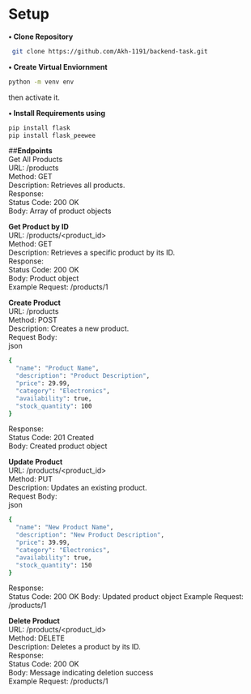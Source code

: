 
# Setup

**• Clone Repository**

```bash
 git clone https://github.com/Akh-1191/backend-task.git
```

**• Create Virtual Enviornment**
```bash
python -m venv env
```

then activate it.

**• Install Requirements using**

```bash
pip install flask
pip install flask_peewee
```

##**Endpoints**  
Get All Products  
URL: /products  
Method: GET  
Description: Retrieves all products.  
Response:  
Status Code: 200 OK  
Body: Array of product objects  

**Get Product by ID**  
URL: /products/<product_id>  
Method: GET  
Description: Retrieves a specific product by its ID.  
Response:  
Status Code: 200 OK  
Body: Product object  
Example Request: /products/1  

**Create Product**  
URL: /products  
Method: POST  
Description: Creates a new product.  
Request Body:  
json  
```bash
{  
  "name": "Product Name",  
  "description": "Product Description",  
  "price": 29.99,  
  "category": "Electronics",  
  "availability": true,  
  "stock_quantity": 100  
}
```
Response:  
Status Code: 201 Created  
Body: Created product object  

**Update Product**  
URL: /products/<product_id>  
Method: PUT  
Description: Updates an existing product.  
Request Body:  
json
```bash
{
  "name": "New Product Name",  
  "description": "New Product Description",  
  "price": 39.99,  
  "category": "Electronics",  
  "availability": true,  
  "stock_quantity": 150  
}
```
Response:   
Status Code: 200 OK
Body: Updated product object
Example Request: /products/1

**Delete Product**  
URL: /products/<product_id>  
Method: DELETE  
Description: Deletes a product by its ID.  
Response:  
Status Code: 200 OK  
Body: Message indicating deletion success  
Example Request: /products/1  
    
